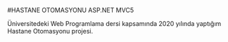#HASTANE OTOMASYONU ASP.NET MVC5

Üniversitedeki Web Programlama dersi kapsamında 2020 yılında yaptığım Hastane Otomasyonu projesi.
